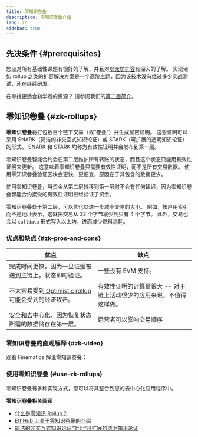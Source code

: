 ```yaml
---
title: 零知识卷叠
description: 零知识卷叠介绍
lang: zh
sidebar: true
---
```


## 先决条件 {#prerequisites}

您应对所有基础性课题有很好的了解，并且对[以太坊扩容](/developers/docs/scaling/)有深入的了解。 实现诸如 rollup 之类的扩容解决方案是一个高阶主题，因为该技术没有经过多少实战测试，还在继续研发。

在寻找更适合初学者的资源？ 请参阅我们的[第二层简介](/layer-2/)。

## 零知识卷叠 {#zk-rollups}

**零知识卷叠**将打包数百个链下交易（或“卷叠”）并生成加密证明。 这些证明可以采用 SNARK（简洁的非交互式知识论证）或 STARK（可扩展的透明知识论证）的形式。 SNARK 和 STARK 均称为有效性证明并会发布到第一层。

零知识卷叠智能合约会在第二层维护所有转账的状态，而且这个状态只能用有效性证明来更新。 这意味着零知识卷叠只需要有效性证明，而不是所有交易数据。 使用零知识卷叠验证区块会更快、更便宜，原因在于其包含的数据更少。

使用零知识卷叠，当资金从第二层转移到第一层时不会有任何延迟，因为零知识卷叠智能合约接受的有效性证明已经验证了资金。

零知识卷叠处于第二层，可以优化以进一步减小交易的大小。 例如，帐户用索引而不是地址表示，这就把交易从 32 个字节减少到只有 4 个字节。 此外，交易也会以 `calldata` 形式写入以太坊，进而减少燃料消耗。

### 优点和缺点 {#zk-pros-and-cons}

| 优点                                                                               | 缺点                                                                 |
| ---------------------------------------------------------------------------------- | -------------------------------------------------------------------- |
| 完成时间更快，因为一旦证据被送到主链上，状态即时验证。                             | 一些没有 EVM 支持。                                                  |
| 不太容易受到[ Optimistic rollup ](#optimistic-pros-and-cons)可能会受到的经济攻击。 | 有效性证明的计算量很大 -- 对于链上活动很少的应用来说，不值得这样做。 |
| 安全和去中心化，因为恢复状态所需的数据储存在第一层。                               | 运营者可以影响交易顺序                                               |

### 零知识卷叠的直观解释 {#zk-video}

观看 Finematics 解说零知识卷叠：

<YouTube id="7pWxCklcNsU" start="406" />

### 使用零知识卷叠 {#use-zk-rollups}

零知识卷叠有多种实现方式，您可以将其整合到您的去中心化应用程序中。

<RollupProductDevDoc rollupType="zk" />

**零知识卷叠相关阅读**

- [什么是零知识 Rollup？](https://coinmarketcap.com/alexandria/glossary/zero-knowledge-rollups)
- [EthHub 上关于零知识卷叠的介绍](https://docs.ethhub.io/ethereum-roadmap/layer-2-scaling/zk-rollups/)
- [简洁的非交互式知识论证”对比“可扩展的透明知识论证](https://consensys.net/blog/blockchain-explained/zero-knowledge-proofs-starks-vs-snarks/)
